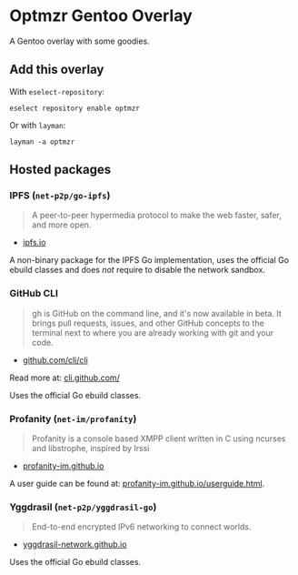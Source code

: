 # Optmzr Gentoo Overlay
A Gentoo overlay with some goodies.

## Add this overlay
With `eselect-repository`:
```
eselect repository enable optmzr
```

Or with `layman`:
```
layman -a optmzr
```

## Hosted packages
### IPFS (`net-p2p/go-ipfs`)
> A peer-to-peer hypermedia protocol to make the web faster, safer, and more
> open.
 - [ipfs.io](https://ipfs.io/)

A non-binary package for the IPFS Go implementation, uses the official Go ebuild
classes and does _not_ require to disable the network sandbox.

### GitHub CLI
> gh is GitHub on the command line, and it's now available in beta. It brings
> pull requests, issues, and other GitHub concepts to the terminal next to where
> you are already working with git and your code.
 - [github.com/cli/cli](https://github.com/cli/cli)

Read more at: [cli.github.com/](https://cli.github.com/)

Uses the official Go ebuild classes.

### Profanity (`net-im/profanity`)
> Profanity is a console based XMPP client written in C using ncurses and
> libstrophe, inspired by Irssi
 - [profanity-im.github.io](https://profanity-im.github.io/)

A user guide can be found at:
[profanity-im.github.io/userguide.html](https://profanity-im.github.io/userguide.html).

### Yggdrasil (`net-p2p/yggdrasil-go`)
> End-to-end encrypted IPv6 networking to connect worlds.
 - [yggdrasil-network.github.io](https://yggdrasil-network.github.io/)

Uses the official Go ebuild classes.
